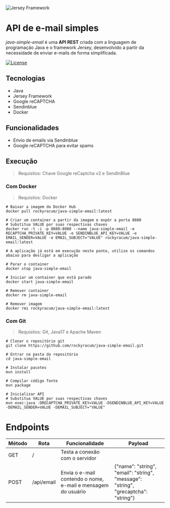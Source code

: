 ![Jersey Framework](https://upload.wikimedia.org/wikipedia/commons/7/71/Glassfish_Jersey.png)

# API de e-mail simples

_java-simple-email_ é uma __API REST__ criada com a linguagem de programação Java e o framework Jersey, desenvolvido a partir da necessidade de enviar e-mails de forma simplificada.

[![License](https://img.shields.io/npm/l/react)](https://raw.githubusercontent.com/rockyracum/java-simple-email/main/LICENSE) 

## Tecnologias

- Java
- Jersey Framework
- Google reCAPTCHA
- Sendinblue
- Docker

## Funcionalidades

- Envio de emails via Sendinblue
- Google reCAPTCHA para evitar spams

## Execução

> Requisitos: Chave Google reCaptcha v2 e SendInBlue

### Com Docker

> Requisitos: Docker

```shell
# Baixar a imagem do Docker Hub
docker pull rockyracum/java-simple-email:latest

# Criar um container a partir da imagem e expôr a porta 8080
# Substitua VALUE por suas respectivas chaves
docker run -t -i -p 8080:8080 --name java-simple-email -e RECAPTCHA_PRIVATE_KEY=VALUE -e SENDINBLUE_API_KEY=VALUE -e EMAIL_SENDER=VALUE -e EMAIL_SUBJECT="VALUE" rockyracum/java-simple-email:latest

# A aplicação já está em execução neste ponto, utilize os comandos abaixo para desligar a aplicação

# Parar o container
docker stop java-simple-email

# Iniciar um container que está parado
docker start java-simple-email

# Remover container
docker rm java-simple-email

# Remover imagem
docker rmi rockyracum/java-simple-email:latest
```

### Com Git

> Requisitos: Git, Java17 e Apache Maven

```shell
# Clonar o repositório git
git clone https://github.com/rockyracum/java-simple-email.git

# Entrar na pasta do repositório
cd java-simple-email

# Instalar pacotes
mvn install

# Compilar código fonte
mvn package

# Inicializar API
# Substitua VALUE por suas respectivas chaves
mvn exec:java -DRECAPTCHA_PRIVATE_KEY=VALUE -DSENDINBLUE_API_KEY=VALUE -DEMAIL_SENDER=VALUE -DEMAIL_SUBJECT="VALUE"
```

# Endpoints

| Método | Rota | Funcionalidade | Payload |
|---|---|---|---|
| GET | / | Testa a conexão com o servidor |  |
| POST | /api/email | Envia o e-mail contendo o nome, e-mail e mensagem do usuário | {"name": "string", "email": "string", "message": "string", "grecaptcha": "string"} |
